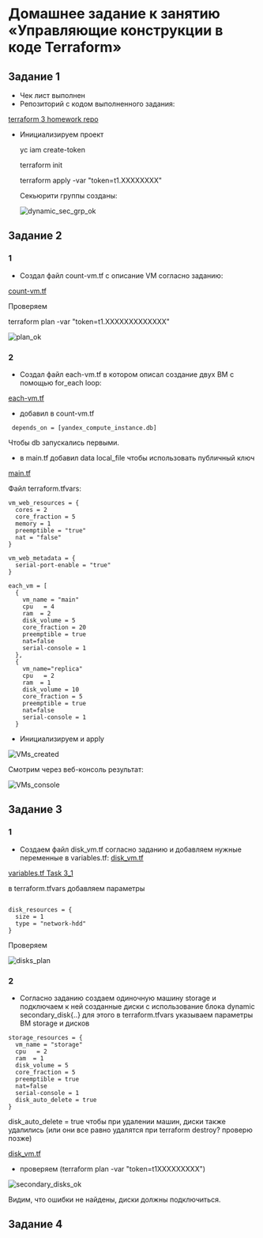 # Домашнее задание к занятию «Управляющие конструкции в коде Terraform»

## Задание 1
* Чек лист выполнен
* Репозиторий с кодом выполненного задания:

[terraform 3 homework repo](https://github.com/A-Tagir/ter-homeworks/tree/main/03/src)

* Инициализируем проект
  
  yc iam create-token

  terraform init   

  terraform apply -var "token=t1.XXXXXXXX"

  Секьюрити группы созданы:

  ![dynamic_sec_grp_ok](https://github.com/A-Tagir/ter-homeworks/blob/main/03/TerrHomework3_dinamic_sec_grp.png)

## Задание 2
### 1
* Создал файл count-vm.tf c описание VM согласно заданию:

[count-vm.tf](https://github.com/A-Tagir/ter-homeworks/blob/main/03/src/count-vm.tf)

Проверяем 

terraform plan -var "token=t1.XXXXXXXXXXXXX"

![plan_ok](https://github.com/A-Tagir/ter-homeworks/blob/main/03/TerrHomework3_task1_VM_sec_group.png)

### 2
* Создал файл each-vm.tf в котором описал создание двух ВМ с помощью for_each loop:

[each-vm.tf](https://github.com/A-Tagir/ter-homeworks/blob/main/03/src/for_each-vm.tf)

* добавил в count-vm.tf
```
 depends_on = [yandex_compute_instance.db]
```
Чтобы db запускались первыми.

* в main.tf добавил data local_file чтобы использовать публичный ключ 

 [main.tf](https://github.com/A-Tagir/ter-homeworks/blob/main/03/src/main.tf)

Файл terraform.tfvars:

```
vm_web_resources = {
  cores = 2
  core_fraction = 5
  memory = 1
  preemptible = "true"
  nat = "false"
}

vm_web_metadata = {
  serial-port-enable = "true"
}

each_vm = [
  {
    vm_name = "main"
    cpu   = 4
    ram  = 2
    disk_volume = 5
    core_fraction = 20
    preemptible = true
    nat=false
    serial-console = 1
  },
  {
    vm_name="replica"
    cpu   = 2
    ram  = 1
    disk_volume = 10
    core_fraction = 5
    preemptible = true
    nat=false
    serial-console = 1
  }
```

* Инициализируем и apply

![VMs_created](https://github.com/A-Tagir/ter-homeworks/blob/main/03/TerrHomework3_task2_VMs_created.png)

Смотрим через веб-консоль результат:

![VMs_console](https://github.com/A-Tagir/ter-homeworks/blob/main/03/TerrHomework3_task2_VMs_y_console.png)

## Задание 3

### 1
* Создаем файл disk_vm.tf согласно заданию и добавляем нужные переменные в variables.tf:
[disk_vm.tf](https://github.com/A-Tagir/ter-homeworks/blob/main/03/src/disk_vm.tf)

[variables.tf Task 3_1](https://github.com/A-Tagir/ter-homeworks/blob/main/03/src/variables.tf)

в terraform.tfvars добавляем параметры

```

disk_resources = {
  size = 1
  type = "network-hdd"
}

```
Проверяем 

![disks_plan](https://github.com/A-Tagir/ter-homeworks/blob/main/03/TerrHomework3_task3_disks_plan.png)

### 2
* Согласно заданию создаем одиночную машину storage и подключаем к ней созданные диски 
  с использование блока dynamic secondary_disk{..}
  для этого в terraform.tfvars указываем параметры ВМ storage и дисков
```
storage_resources = {
  vm_name = "storage"
  cpu   = 2
  ram  = 1
  disk_volume = 5
  core_fraction = 5
  preemptible = true
  nat=false
  serial-console = 1
  disk_auto_delete = true
}
```
disk_auto_delete = true чтобы при удалении машин, диски также удалились
(или они все равно удалятся при terraform destroy? проверю позже)

[disk_vm.tf](https://github.com/A-Tagir/ter-homeworks/blob/main/03/src/disk_vm.tf)

* проверяем (terraform plan -var "token=t1XXXXXXXXX")

![secondary_disks_ok](https://github.com/A-Tagir/ter-homeworks/blob/main/03/TerrHomework3_task3_secondary_dynamics.png)

Видим, что ошибки не найдены, диски должны подключиться.

## Задание 4


